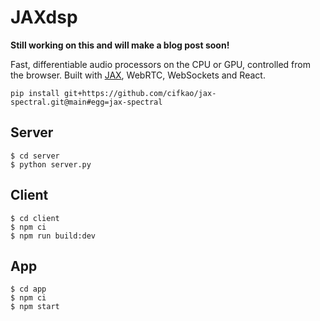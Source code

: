 # JAXdsp

**Still working on this and will make a blog post soon!**

Fast, differentiable audio processors on the CPU or GPU, controlled from the browser.
Built with [JAX](https://github.com/google/jax), WebRTC, WebSockets and React.

```shell
pip install git+https://github.com/cifkao/jax-spectral.git@main#egg=jax-spectral
```

## Server

```shell
$ cd server
$ python server.py
```

## Client

```shell
$ cd client
$ npm ci
$ npm run build:dev
```

## App

```shell
$ cd app
$ npm ci
$ npm start
```
